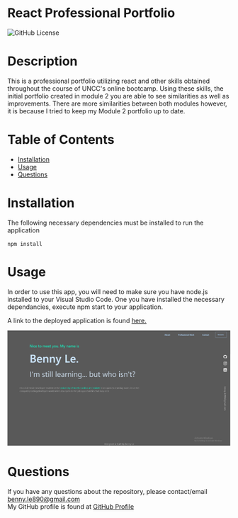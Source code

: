 # React Professional Portfolio

  ![GitHub License](https://img.shields.io/badge/license-MIT-blue.svg)


  # Description
This is a professional portfolio utilizing react and other skills obtained throughout the course of UNCC's online bootcamp. Using these skills, the initial portfolio created in module 2 you are able to see similarities as well as improvements. There are more similarities between both modules however, it is because I tried to keep my Module 2 portfolio up to date. 

  # Table of Contents
  * [Installation](#installation)
  * [Usage](#usage)
  * [Questions](#questions)
  
  # Installation
  The following necessary dependencies must be installed to run the application

    npm install

  # Usage
  In order to use this app, you will need to make sure you have node.js installed to your Visual Studio Code. One you have installed the necessary dependancies, execute npm start to your application. <br>

  A link to the deployed application is found [here.](https://bennyle890.github.io/react-portfolio/)

![React Portfolio](./src/assets/images/react-portfolio.png)

  # Questions
  If you have any questions about the repository, please contact/email benny.le890@gmail.com <br />
  My GitHub profile is found at [GitHub Profile](https//GitHub.com/bennyle890)
